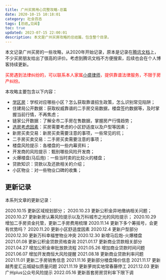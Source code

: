 ```yaml
---
title: 广州买房用心完整攻略-总篇
date: 2020-10-15 10:18:01
category: 社会百态
tags: [总结,见闻]
toc: true
updated: 2023-07-15 22:00:01
description: 本文是广州买房攻略的总结篇，包含整个目录。
---
```


本文记录广州买房的一些攻略，从2020年开始记录，原本是记录在[腾讯文档](https://docs.qq.com/doc/DVm5qRFBsd292WlpM)上，不少买房朋友给出了很高的评价。考虑到腾讯文档不方便搜索，后续也会在个人博客持续更新。

<span style='color:red'>买房遇到法律纠纷的，可以联系本人家属[小盛律师](https://selfboot.cn/links)，提供靠谱法律服务，不限于房产纠纷。</span>

本攻略主要包含以下内容：

- [学区房](https://selfboot.cn/2020/10/15/gz_house_school/)：学校对应哪些小区？怎么获取靠谱招生政策，怎么识别常见陷阱；
- 住建局公开数据：获取权威靠谱的二手房交易数据，楼盘签约数据等，及时掌握当前行情，不再焦虑；
- 链家公开数据：了解全市二手房在售数据，掌握房产行情趋势；
- [选房考虑因素](https://selfboot.cn/2020/10/15/gz_house_think/)：买房需要考虑的小区舒适度以及户型等因素；
- 新房买卖交易：新房买卖需要注意的事项，一些常见的坑；
- 二手房买卖交易：二手房买卖需要注意的事项；
- 楼盘风险提示：各楼盘的一些内幕资料；
- 开发商的风险提示：甄别哪些风险开发商；
- 火爆楼盘(马后炮)：一些当时卖的比较火的楼盘；
- 贷款知识：贷款以及还款相关的介绍；
- 小区物业：对一些物业口碑的收集；

<!--more-->

## 更新记录

本系列文章的更新记录：

2020.10.15  更新区域规划部分；
2020.10.23  更新公积金异地缴纳相关问题；
2020.10.27  更新新房认筹风险提示以及万科城市之光的风险提示；
2020.10.29  增加二手房资金托管，更新二手房费用梳理
2020.11.14  更新下多个筹摇号，会更有优势吗？
2020.11.20  更新小区舒适度因素
2020.12.4  更新户型部分
2020.12.30 更新万科幸福誉物业冲突
2020.12.30 新增马后炮-火爆楼盘
2021.01.08 更新公积金贷款资格查询
2021.01.17 更新商业贷款相关部分
2021.04.27 增加公积金审批放款流程
2021.05.26 增加商业贷款时间问题
2021.06.07 增加开发商恒大风险提醒
2021.08.18 更新商业贷款利率问题
2021.11.01 更新二手房销售信息
2021.11.16 更新部分楼盘降价信息
2021.11.17 更新越秀星汇云城疑似质量问题
2021.11.19 更新萝岗实地常春藤停工
2021.12.03 更新广州plus公众号风险提示 
2022.05.16 更新首套房房贷利率下限下调
